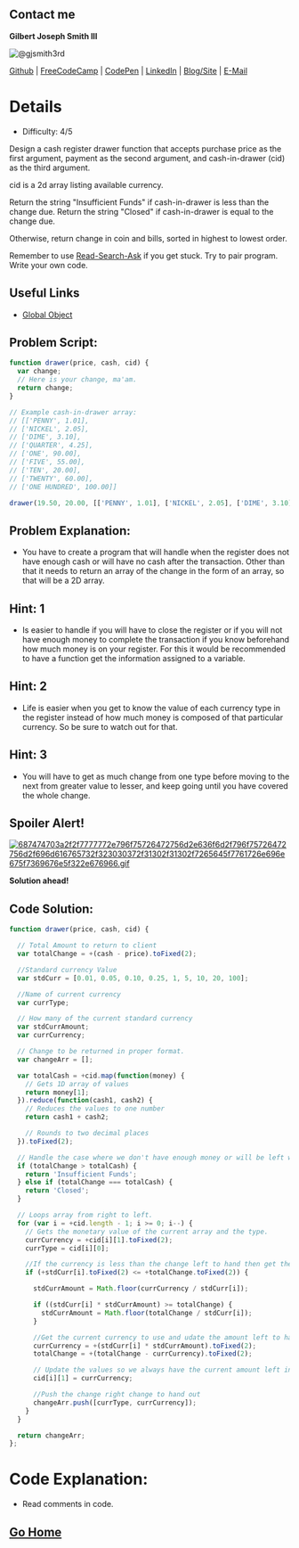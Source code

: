 ## Contact me
**Gilbert Joseph Smith III**

![@gjsmith3rd](https://avatars0.githubusercontent.com/gjsmith3rd?&s=128)

[Github](https://github.com/gjsmith3rd) | [FreeCodeCamp](http://www.freecodecamp.com/gjsmith3rd) |  [CodePen](http://codepen.io/gjsmith3rd/) | [LinkedIn](https://www.linkedin.com/in/gjsmith3rd) | [Blog/Site](https://gjsmith3rd.github.io/) | [E-Mail](mailto:contact@mobileCreature.com)

# Details
- Difficulty: 4/5

Design a cash register drawer function that accepts purchase price as the first argument, payment as the second argument, and cash-in-drawer (cid) as the third argument.

cid is a 2d array listing available currency.

Return the string "Insufficient Funds" if cash-in-drawer is less than the change due. Return the string "Closed" if cash-in-drawer is equal to the change due.

Otherwise, return change in coin and bills, sorted in highest to lowest order.

Remember to use [ Read-Search-Ask](http://github.com/FreeCodeCamp/freecodecamp/wiki/How-to-get-help-when-you-get-stuck) if you get stuck. Try to pair program. Write your own code.

## Useful Links
- [Global Object](https://developer.mozilla.org/en-US/docs/Web/JavaScript/Reference/Global_Objects/Object)

## Problem Script:

```js
function drawer(price, cash, cid) {
  var change;
  // Here is your change, ma'am.
  return change;
}

// Example cash-in-drawer array:
// [['PENNY', 1.01],
// ['NICKEL', 2.05],
// ['DIME', 3.10],
// ['QUARTER', 4.25],
// ['ONE', 90.00],
// ['FIVE', 55.00],
// ['TEN', 20.00],
// ['TWENTY', 60.00],
// ['ONE HUNDRED', 100.00]]

drawer(19.50, 20.00, [['PENNY', 1.01], ['NICKEL', 2.05], ['DIME', 3.10], ['QUARTER', 4.25], ['ONE', 90.00], ['FIVE', 55.00], ['TEN', 20.00], ['TWENTY', 60.00], ['ONE HUNDRED', 100.00]]);
```

## Problem Explanation:
- You have to create a program that will handle when the register does not have enough cash or will have no cash after the transaction. Other than that it needs to return an array of the change in the form of an array, so that will be a 2D array.

## Hint: 1
- Is easier to handle if you will have to close the register or if you will not have enough money to complete the transaction if you know beforehand how much money is on your register. For this it would be recommended to have a function get the information assigned to a variable.

## Hint: 2
- Life is easier when you get to know the value of each currency type in the register instead of how much money is composed of that particular currency. So be sure to watch out for that.

## Hint: 3
- You will have to get as much change from one type before moving to the next from greater value to lesser, and keep going until you have covered the whole change.

## Spoiler Alert!
[![687474703a2f2f7777772e796f75726472756d2e636f6d2f796f75726472756d2f696d616765732f323030372f31302f31302f7265645f7761726e696e675f7369676e5f322e676966.gif](https://files.gitter.im/FreeCodeCamp/Wiki/nlOm/thumb/687474703a2f2f7777772e796f75726472756d2e636f6d2f796f75726472756d2f696d616765732f323030372f31302f31302f7265645f7761726e696e675f7369676e5f322e676966.gif)](https://files.gitter.im/FreeCodeCamp/Wiki/nlOm/687474703a2f2f7777772e796f75726472756d2e636f6d2f796f75726472756d2f696d616765732f323030372f31302f31302f7265645f7761726e696e675f7369676e5f322e676966.gif)

**Solution ahead!**

## Code Solution:

```js
function drawer(price, cash, cid) {

  // Total Amount to return to client
  var totalChange = +(cash - price).toFixed(2);

  //Standard currency Value
  var stdCurr = [0.01, 0.05, 0.10, 0.25, 1, 5, 10, 20, 100];

  //Name of current currency
  var currType;

  // How many of the current standard currency
  var stdCurrAmount;
  var currCurrency;

  // Change to be returned in proper format.
  var changeArr = [];

  var totalCash = +cid.map(function(money) {
    // Gets 1D array of values
    return money[1];
  }).reduce(function(cash1, cash2) {
    // Reduces the values to one number
    return cash1 + cash2;

    // Rounds to two decimal places
  }).toFixed(2);

  // Handle the case where we don't have enough money or will be left without money.
  if (totalChange > totalCash) {
    return 'Insufficient Funds';
  } else if (totalChange === totalCash) {
    return 'Closed';
  }

  // Loops array from right to left.
  for (var i = +cid.length - 1; i >= 0; i--) {
    // Gets the monetary value of the current array and the type.
    currCurrency = +cid[i][1].toFixed(2);
    currType = cid[i][0];

    //If the currency is less than the change left to hand then get the right amount from the current type of change.
    if (+stdCurr[i].toFixed(2) <= +totalChange.toFixed(2)) {

      stdCurrAmount = Math.floor(currCurrency / stdCurr[i]);

      if ((stdCurr[i] * stdCurrAmount) >= totalChange) {
        stdCurrAmount = Math.floor(totalChange / stdCurr[i]);
      }

      //Get the current currency to use and udate the amount left to hand out.
      currCurrency = +(stdCurr[i] * stdCurrAmount).toFixed(2);
      totalChange = +(totalChange - currCurrency).toFixed(2);

      // Update the values so we always have the current amount left in the register.
      cid[i][1] = currCurrency;

      //Push the change right change to hand out
      changeArr.push([currType, currCurrency]);
    }
  }

  return changeArr;
};
```

# Code Explanation:
- Read comments in code.

## [Go Home](https://github.com/Rafase282/My-FreeCodeCamp-Code/wiki)
